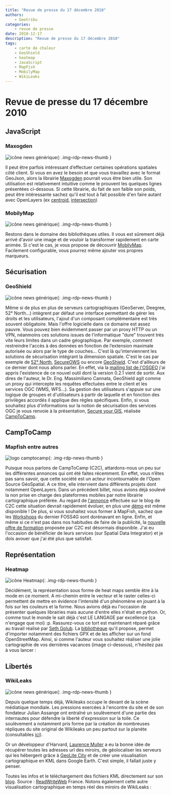 ```yaml
---
title: "Revue de presse du 17 décembre 2010"
authors:
    - Geotribu
categories:
    - revue de presse
date: 2010-12-17
description: "Revue de presse du 17 décembre 2010"
tags:
    - carte de chaleur
    - GeoShield
    - heatmap
    - JavaScript
    - MapFish
    - MobilyMap
    - WikiLeaks
---
```


# Revue de presse du 17 décembre 2010

## JavaScript

### Maxogden

![icône news générique](https://cdn.geotribu.fr/img/internal/icons-rdp-news/news.png "News Geotribu"){: .img-rdp-news-thumb }

Il peut être parfois intéressant d’effectuer certaines opérations spatiales côté client. Si vous en avez le besoin et que vous travaillez avec le format GeoJson, alors la librairie [Maxogden](https://github.com/maxogden/geojson-js-utils) pourrait vous être bien utile. Son utilisation est relativement intuitive comme le prouvent les quelques lignes présentées ci-dessous. Si cette librairie, du fait de son faible son poids, peut être intéressante sachez qu'il est tout à fait possible d'en faire autant avec OpenLayers (ex [centroid](http://dev.openlayers.org/releases/OpenLayers-2.10/doc/apidocs/files/OpenLayers/Geometry-js.html#OpenLayers.Geometry.getCentroid), [intersection](http://dev.openlayers.org/releases/OpenLayers-2.10/doc/apidocs/files/OpenLayers/Geometry/Collection-js.html#OpenLayers.Geometry.Collection.intersects))

### MobilyMap

![icône news générique](https://cdn.geotribu.fr/img/internal/icons-rdp-news/news.png "News Geotribu"){: .img-rdp-news-thumb }

Restons dans le domaine des bibliothèques utiles. Il vous est sûrement déjà arrivé d'avoir une image et de vouloir la transformer rapidement en carte animée. Si c'est le cas, je vous propose de découvrir [MobilyMap](http://playground.mobily.pl/jquery/mobily-map.html). Facilement configurable, vous pourrez même ajouter vos propres marqueurs.

## Sécurisation

### GeoShield

![icône news générique](https://cdn.geotribu.fr/img/internal/icons-rdp-news/news.png "News Geotribu"){: .img-rdp-news-thumb }

Même si de plus en plus de serveurs cartographiques (GeoServer, Deegree, 52° North...) intègrent par défaut une interface permettant de gérer les droits et les utilisateurs, l'ajout d'un composant complémentaire est très souvent obligatoire. Mais l'offre logicielle dans ce domaine est assez pauvre. Vous pouvez bien évidemment passer par un proxy HTTP ou un VPN, néanmoins ces solutions issues de l'informatique "dure" trouvent très vite leurs limites dans un cadre géographique. Par exemple, comment restreindre l'accès à des données en fonction de l’extension maximale autorisée ou alors par le type de couches... C'est là qu'interviennent les solutions de sécurisation intégrant la dimension spatiale. C'est le cas par exemple de [52° North](http://52north.org/communities/security/), [SecureOWS](http://www.secureows.org/trac/secureows) ou encore [GeoShield](http://code.google.com/p/geoshield/downloads/list). C'est d'ailleurs de ce dernier dont nous allons parler. En effet, via la [mailing list de l'OSGEO](http://lists.osgeo.org/pipermail/discuss/2010-December/008391.html) j'ai appris l'existence de ce nouvel outil dont la version 0.2.1 vient de sortir. Aux dires de l'auteur, le Dr. Eng. Massimiliano Cannata, GeoShield agit comme un proxy qui intercepte les requêtes effectuées entre le client et les services OGC (WMS, WFS...). Sa gestion des utilisateurs s'appuie sur une logique de groupes et d'utilisateurs à partir de laquelle et en fonction des privilèges accordés il applique des règles spécifiques. Enfin, si vous souhaitez plus d'informations sur la notion de sécurisation des services OGC je vous renvoie à la présentation, [Secure your GIS](http://mailman.remotesensing.org/presentations/3235.pdf), réalisée [CampToCamp](http://www.camptocamp.com/).

## CampToCamp

### Mapfish entre autres

![logo camptocamp](https://cdn.geotribu.fr/img/logos-icones/entreprises_association/camptocamp.png "logo camptocamp"){: .img-rdp-news-thumb }

Puisque nous parlons de CampToCamp (C2C), attardons-nous un peu sur les différentes annonces qui ont été faites récemment. En effet, vous n’êtes pas sans savoir, que cette société est un acteur incontournable de l'Open Source GéoSpatial. A ce titre, elle intervient dans différents projets dont notamment OpenLayers. Dans un précédent billet, nous avions déjà soulevé la non prise en charge des plateformes mobiles par notre librairie cartographique préférée. Au regard de [l'annonce](http://www.camptocamp.com/fr/blog/2010/12/mobile-web-gis/) effectuée sur le blog de C2C cette situation devrait rapidement évoluer, en plus une [démo](http://c2c-rd-geospatial.demo-camptocamp.com/lib/openlayers/examples/mobile-osm.html) est même disponible ! De plus, si vous souhaitez vous former à MapFish, sachez que les [Workshops](http://www.camptocamp.com/fr/blog/2010/12/foss4g-2010-camptocamp-workshop-and-tutorial/) du dernier FOSS4G sont dorénavant en ligne. Enfin, et même si ce n'est pas dans nos habitudes de faire de la publicité, la [nouvelle offre de formation](http://www.camptocamp.com/fr/news/239-sortie-du-catalogue-2010-des-formations-geospatial) proposée par C2C est désormais disponible. J'ai eu l'occasion de bénéficier de leurs services (sur Spatial Data Integrator) et je dois avouer que j'ai été plus que satisfait.

## Représentation

### Heatmap

![icône Heatmap](https://cdn.geotribu.fr/img/logos-icones/heatmap.png "icône Heatmap"){: .img-rdp-news-thumb }

Décidément, la représentation sous forme de heat maps semble être à la mode en ce moment. A mi-chemin entre le vecteur et le raster celles-ci permettent de mettre en évidence l'intensité d'un phénomène en jouant à la fois sur les couleurs et la forme. Nous avions déjà eu l'occasion de présenter quelques librairies mais aucune d'entre elles n'était en python. Or, comme tout le monde le sait déjà c'est LE LANGAGE par excellence (ça n'engage que moi) :p. Rassurez-vous ce tort est maintenant réparé grâce au travail réalisé par [Seth Golub](http://www.sethoscope.net/heatmap/). La [bibliothèque](http://www.sethoscope.net/heatmap/heatmap.py) qu'il propose, permet d'importer notamment des fichiers GPX et de les afficher sur un fond OpenStreetMap. Ainsi, si comme l'auteur vous souhaitez réaliser une jolie cartographie de vos dernières vacances (image ci-dessous), n'hésitez pas à vous lancer :

## Libertés

### WikiLeaks

![icône news générique](https://cdn.geotribu.fr/img/internal/icons-rdp-news/news.png "News Geotribu"){: .img-rdp-news-thumb }

Depuis quelque temps déjà, Wikileaks occupe le devant de la scène médiatique mondiale. Les pressions exercées à l'encontre du site et de son fondateur Julian Assange ont entraîné un soulèvement d'une partie des internautes pour défendre la liberté d'expression sur la toile. Ce soulèvement a notamment pris forme par la création de nombreuses répliques du site original de Wikileaks un peu partout sur la planète (consultables [ici](http://wikileaks.nl/mirrors.html)).

Or un développeur d'Harvard, [Laurence Muller](http://www.multigesture.net/about/) a eu la bonne idée de récupérer toutes les adresses url des miroirs, de géolocaliser les serveurs qui les hébergent grâce à [GeoLite City](http://www.maxmind.com/app/geolitecity) et de créer une visualisation cartographique en KML dans Google Earth. C'est simple, il fallait juste y penser.

Toutes les infos et le téléchargement des fichiers KML directement sur son [blog](http://www.multigesture.net/2010/12/09/visualizing-wikileaks-mirrors/). Source : [ReadWriteWeb](http://fr.readwriteweb.com/2010/12/10/nouveautes/visualisation-les-miroirs-de-wikileaks/) France. Notons également cette autre visualisation cartographique en temps réel des miroirs de WikiLeaks :
